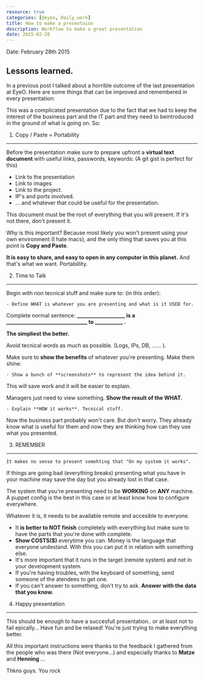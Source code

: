 ```yaml
---
resource: true
categories: [@eyeo, Daily_work]
title: How to make a presentaion
description: Workflow to make a great presentation
date: 2015-02-28
---
```


Date: February 28th 2015

Lessons learned. 
-----------

In a previous post I talked about a horrible outcome of the last presentation at EyeO. Here are some things that can be improved and remembered in every presentation:

This was a complicated presentation due to the fact that we had to keep the interest of the business part and the IT part and they need to beintroduced in the ground of what is going on. So:

1. Copy / Paste = Portability
---

Before the presentation make sure to prepare upfront a **virtual text document** with useful links, passwords, keywords: (A git gist is perfect for this)

  - Link to the presentation
  - Link to images
  - Link to the project.
  - IP's and ports involved.
  - ... and whatever that could be useful for the presentation.

This document must be the root of everything that you will present. If it's not there, don't present it.

Why is this important? Because most likely you won't present using your own environment (I hate macs), and the only thing that saves you at this
point is **Copy and Paste**.

**It is easy to share, and easy to open in any computer in this planet.** And that's what we want. Portabillity. 

2. Time to Talk
------------

Begin with non tecnical stuff and make sure to: (in this order):

    - Define WHAT is whatever you are presenting and what is it USED for.

Complete normal sentence:
 **___________________ is a ________________________________ to ___________ .**


**The simpliest the better.**

Avoid tecnical words as much as possible. (Logs, IPs, DB, ...... ). 
      
Make sure to **show the benefits** of whatever you're presenting. Make them shine:

    - Show a bunch of **screenshots** to represent the idea behind it.
    
This will save work and it will be easier to explain.

Managers just need to view something. **Show the result of the WHAT.**

    - Explain **HOW it works**. Tecnical stuff. 

Now the business part probably won't care. But don't worry. They already know what is useful for them and now they are thinking how can they use what you presented.

3. REMEMBER
--------

    It makes no sense to present somehting that "On my system it works".

If things are going bad (everything breaks) presenting what you have in your machine may save the day but you already lost in that case.
  
The system that you're presenting need to be **WORKING** on **ANY** machine. A puppet config is the best in this case or at least know how to configure everywhere.

Whatever it is, it needs to be available remote and accesible to everyone.

* It **is better to NOT finish** completely with everything but make sure to have the parts that you're done with complete.
* **Show COSTS($)** everytime you can. Money is the language that everyone undestand. With this you can put it in relation with something else.
* It's more important that it runs in the target (remote system) and not in your development system.
* If you're having troubles, with the keyboard of something, send someone of the atendees to get one.
* If you can't answer to something, don't try to ask. **Answer with the data that you know.**

4. Happy presentation
---

This should be enough to have a succesfull presentation.. or at least not to fail epically... Have fun and be relaxed! You're just trying to make everything better.
  

All this important instructions were thanks to the feedback I gathered from the people who was there (Not everyone...) and especially thanks to **Matze** and **Henning** ... 

Thkns guys. You rock